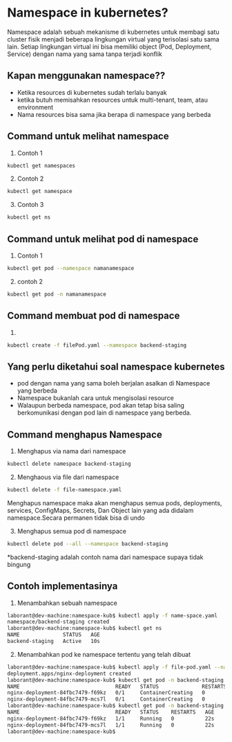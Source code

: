 # Namespace in kubernetes?
Namespace adalah sebuah mekanisme di kubernetes untuk membagi satu cluster fisik menjadi beberapa lingkungan virtual yang terisolasi satu sama lain. Setiap lingkungan virtual ini bisa memiliki object (Pod, Deployment, Service) dengan nama yang sama tanpa terjadi konflik

## Kapan menggunakan namespace??
- Ketika resources di kubernetes sudah terlalu banyak
- ketika butuh memisahkan resources untuk multi-tenant, team, atau environment
- Nama resources bisa sama jika berapa di namespace yang berbeda

## Command untuk melihat namespace
1. Contoh 1
```bash
kubectl get namespaces
```
2. Contoh 2
```bash
kubectl get namespace
```
3. Contoh 3
```bash
kubectl get ns
```
## Command untuk melihat pod di namespace
1. Contoh 1
```bash
kubectl get pod --namespace namanamespace
```
2. contoh 2
```bash
kubectl get pod -n namanamespace
```

## Command membuat pod di namespace
1.
```bash
kubectl create -f filePod.yaml --namespace backend-staging
```

## Yang perlu diketahui soal namespace kubernetes
- pod dengan nama yang sama boleh berjalan asalkan di Namespace yang berbeda
- Namespace bukanlah cara untuk mengisolasi resource
- Walaupun berbeda namespace, pod akan tetap bisa saling berkomunikasi dengan pod lain di namespace yang berbeda.

## Command menghapus Namespace

1. Menghapus via nama dari namespace
```bash
kubectl delete namespace backend-staging
```

2. Menghaous via file dari namespace
```bash
kubectl delete -f file-namespace.yaml
```
Menghapus namespace maka akan menghapus semua pods, deployments, services, ConfigMaps, Secrets, Dan Object lain yang ada didalam namespace.Secara permanen tidak bisa di undo

3. Menghapus semua pod di namespace
```bash
kubectl delete pod --all --namespace backend-staging
```
*backend-staging adalah contoh nama dari namespace supaya tidak bingung

## Contoh implementasinya

1. Menambahkan sebuah namespace
```bash
laborant@dev-machine:namespace-kub$ kubectl apply -f name-space.yaml 
namespace/backend-staging created
laborant@dev-machine:namespace-kub$ kubectl get ns
NAME              STATUS   AGE
backend-staging   Active   10s
```

2. Menambahkan pod ke namespace tertentu yang telah dibuat
```bash
laborant@dev-machine:namespace-kub$ kubectl apply -f file-pod.yaml --namespace backend-staging 
deployment.apps/nginx-deployment created
laborant@dev-machine:namespace-kub$ kubectl get pod -n backend-staging 
NAME                               READY   STATUS              RESTARTS   AGE
nginx-deployment-84fbc7479-f69kz   0/1     ContainerCreating   0          10s
nginx-deployment-84fbc7479-mcs7l   0/1     ContainerCreating   0          10s
laborant@dev-machine:namespace-kub$ kubectl get pod -n backend-staging 
NAME                               READY   STATUS    RESTARTS   AGE
nginx-deployment-84fbc7479-f69kz   1/1     Running   0          22s
nginx-deployment-84fbc7479-mcs7l   1/1     Running   0          22s
laborant@dev-machine:namespace-kub$ 
```

